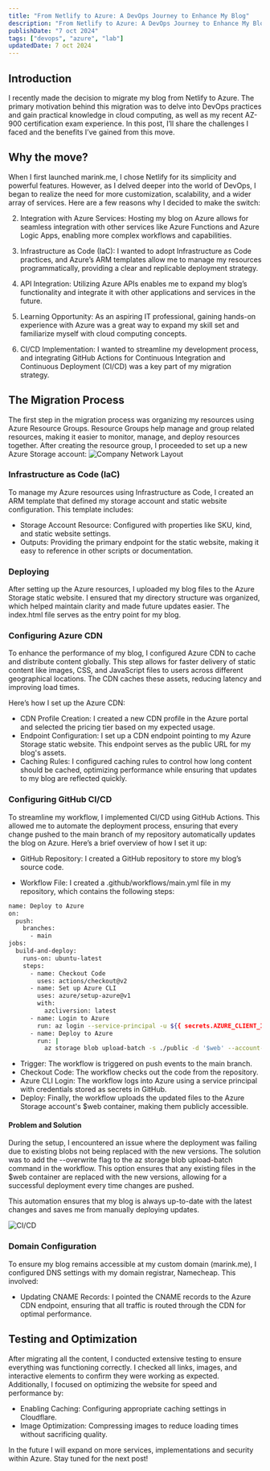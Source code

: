 ```yaml
---
title: "From Netlify to Azure: A DevOps Journey to Enhance My Blog"
description: "From Netlify to Azure: A DevOps Journey to Enhance My Blog"
publishDate: "7 oct 2024"
tags: ["devops", "azure", "lab"]
updatedDate: 7 oct 2024
---
```


## Introduction
I recently made the decision to migrate my blog from Netlify to Azure. The primary motivation behind this migration was to delve into DevOps practices and gain practical knowledge in cloud computing, as well as my recent AZ-900 certification exam experience. In this post, I’ll share the challenges I faced and the benefits I’ve gained from this move.

## Why the move?

When I first launched marink.me, I chose Netlify for its simplicity and powerful features. However, as I delved deeper into the world of DevOps, I began to realize the need for more customization, scalability, and a wider array of services. Here are a few reasons why I decided to make the switch:

2. Integration with Azure Services: Hosting my blog on Azure allows for seamless integration with other services like Azure Functions and Azure Logic Apps, enabling more complex workflows and capabilities.

3. Infrastructure as Code (IaC): I wanted to adopt Infrastructure as Code practices, and Azure’s ARM templates allow me to manage my resources programmatically, providing a clear and replicable deployment strategy.

5. API Integration: Utilizing Azure APIs enables me to expand my blog’s functionality and integrate it with other applications and services in the future.

6. Learning Opportunity: As an aspiring IT professional, gaining hands-on experience with Azure was a great way to expand my skill set and familiarize myself with cloud computing concepts.

7. CI/CD Implementation: I wanted to streamline my development process, and integrating GitHub Actions for Continuous Integration and Continuous Deployment (CI/CD) was a key part of my migration strategy.

## The Migration Process
The first step in the migration process was organizing my resources using Azure Resource Groups. Resource Groups help manage and group related resources, making it easier to monitor, manage, and deploy resources together. 
After creating the resource group, I proceeded to set up a new Azure Storage account: 
![Company Network Layout](./one.png)

### Infrastructure as Code (IaC)
To manage my Azure resources using Infrastructure as Code, I created an ARM template that defined my storage account and static website configuration. This template includes:

- Storage Account Resource: Configured with properties like SKU, kind, and static website settings.
- Outputs: Providing the primary endpoint for the static website, making it easy to reference in other scripts or documentation.

### Deploying
After setting up the Azure resources, I uploaded my blog files to the Azure Storage static website.
I ensured that my directory structure was organized, which helped maintain clarity and made future updates easier. The index.html file serves as the entry point for my blog.

### Configuring Azure CDN
To enhance the performance of my blog, I configured Azure CDN to cache and distribute content globally. This step allows for faster delivery of static content like images, CSS, and JavaScript files to users across different geographical locations. The CDN caches these assets, reducing latency and improving load times.

Here’s how I set up the Azure CDN:

- CDN Profile Creation: I created a new CDN profile in the Azure portal and selected the pricing tier based on my expected usage.
- Endpoint Configuration: I set up a CDN endpoint pointing to my Azure Storage static website. This endpoint serves as the public URL for my blog's assets.
- Caching Rules: I configured caching rules to control how long content should be cached, optimizing performance while ensuring that updates to my blog are reflected quickly.

### Configuring GitHub CI/CD
To streamline my workflow, I implemented CI/CD using GitHub Actions. This allowed me to automate the deployment process, ensuring that every change pushed to the main branch of my repository automatically updates the blog on Azure. Here’s a brief overview of how I set it up:

- GitHub Repository: I created a GitHub repository to store my blog’s source code.

- Workflow File: I created a .github/workflows/main.yml file in my repository, which contains the following steps:

```bash title="main.yml"
name: Deploy to Azure
on:
  push:
    branches:
      - main
jobs:
  build-and-deploy:
    runs-on: ubuntu-latest
    steps:
      - name: Checkout Code
        uses: actions/checkout@v2
      - name: Set up Azure CLI
        uses: azure/setup-azure@v1
        with:
          azcliversion: latest
      - name: Login to Azure
        run: az login --service-principal -u ${{ secrets.AZURE_CLIENT_ID }} -p ${{ secrets.AZURE_CLIENT_SECRET }} --tenant ${{ secrets.AZURE_TENANT_ID }}
      - name: Deploy to Azure
        run: |
          az storage blob upload-batch -s ./public -d '$web' --account-name azureblog --overwrite

```
- Trigger: The workflow is triggered on push events to the main branch.
- Checkout Code: The workflow checks out the code from the repository.
- Azure CLI Login: The workflow logs into Azure using a service principal with credentials stored as secrets in GitHub.
- Deploy: Finally, the workflow uploads the updated files to the Azure Storage account's $web container, making them publicly accessible.

#### Problem and Solution
During the setup, I encountered an issue where the deployment was failing due to existing blobs not being replaced with the new versions. The solution was to add the --overwrite flag to the az storage blob upload-batch command in the workflow. This option ensures that any existing files in the $web container are replaced with the new versions, allowing for a successful deployment every time changes are pushed.

This automation ensures that my blog is always up-to-date with the latest changes and saves me from manually deploying updates.

![CI/CD](./two.png)

### Domain Configuration
To ensure my blog remains accessible at my custom domain (marink.me), I configured DNS settings with my domain registrar, Namecheap. This involved:

- Updating CNAME Records: I pointed the CNAME records to the Azure CDN endpoint, ensuring that all traffic is routed through the CDN for optimal performance.

## Testing and Optimization
After migrating all the content, I conducted extensive testing to ensure everything was functioning correctly. I checked all links, images, and interactive elements to confirm they were working as expected. Additionally, I focused on optimizing the website for speed and performance by:

- Enabling Caching: Configuring appropriate caching settings in Cloudflare.
- Image Optimization: Compressing images to reduce loading times without sacrificing quality.

In the future I will expand on more services, implementations and security within Azure. Stay tuned for the next post!

